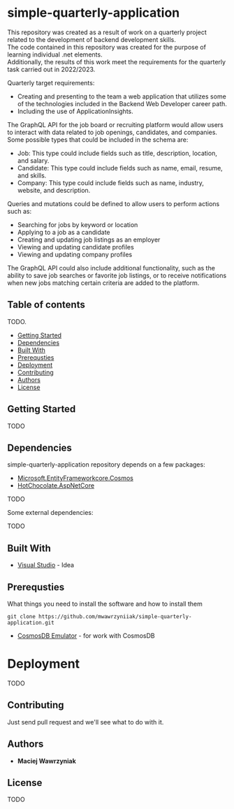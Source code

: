 # simple-quarterly-application  
This repository was created as a result of work on a quarterly project related to the development of backend development skills.  
The code contained in this repository was created for the purpose of learning individual .net elements.  
Additionally, the results of this work meet the requirements for the quarterly task carried out in 2022/2023.  

Quarterly target requirements:  
* Creating and presenting to the team a web application that utilizes some of the technologies included in the Backend Web Developer career path.  
* Including the use of ApplicationInsights.  



The GraphQL API for the job board or recruiting platform would allow users to interact with data related to job openings, candidates, and companies. Some possible types that could be included in the schema are:
  
* Job: This type could include fields such as title, description, location, and salary.  
* Candidate: This type could include fields such as name, email, resume, and skills.  
* Company: This type could include fields such as name, industry, website, and description.  
  
Queries and mutations could be defined to allow users to perform actions such as:    
* Searching for jobs by keyword or location
* Applying to a job as a candidate  
* Creating and updating job listings as an employer  
* Viewing and updating candidate profiles  
* Viewing and updating company profiles  

The GraphQL API could also include additional functionality, such as the ability to save job searches or favorite job listings, or to receive notifications when new jobs matching certain criteria are added to the platform.

## Table of contents
TODO.
* [Getting Started](#getting-started)
* [Dependencies](#dependencies)
* [Built With](#built-with)
* [Prerequsties](#prerequsties)
* [Deployment](#deployment)
* [Contributing](#contributing)
* [Authors](#authors)
* [License](#license)

## Getting Started  

TODO

## Dependencies

simple-quarterly-application repository depends on a few packages:  
* [Microsoft.EntityFrameworkcore.Cosmos](https://learn.microsoft.com/pl-pl/ef/core/providers/cosmos/?tabs=dotnet-core-cli)  
* [HotChocolate.AspNetCore](https://chillicream.com/docs/hotchocolate/v12/get-started)    

TODO

Some external dependencies:

TODO

## Built With

* [Visual Studio](https://visualstudio.microsoft.com/pl/vs/) - Idea

## Prerequsties  

What things you need to install the software and how to install them  

```
git clone https://github.com/mwawrzyniiak/simple-quarterly-application.git
```
  
* [CosmosDB Emulator](https://learn.microsoft.com/en-us/azure/cosmos-db/local-emulator?tabs=ssl-netstd21) - for work with CosmosDB

# Deployment  

TODO

## Contributing

Just send pull request and we'll see what to do with it.

## Authors

* **Maciej Wawrzyniak** 

## License

TODO
